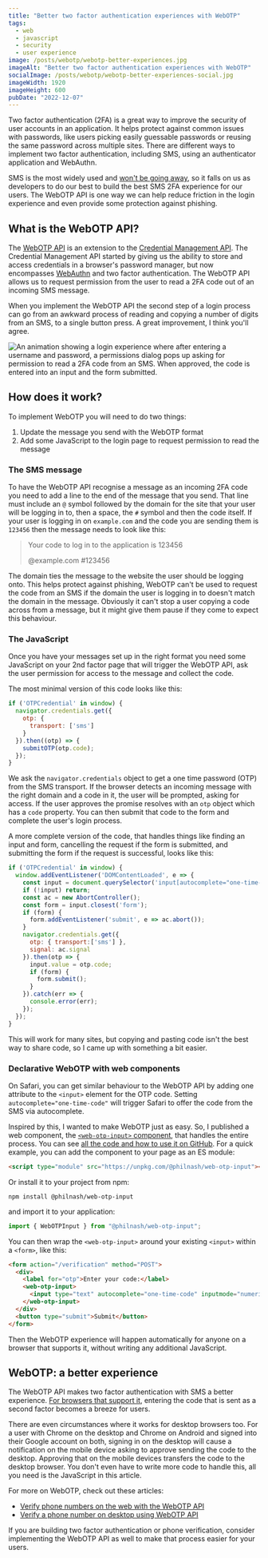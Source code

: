 ```yaml
---
title: "Better two factor authentication experiences with WebOTP"
tags:
  - web
  - javascript
  - security
  - user experience
image: /posts/webotp/webotp-better-experiences.jpg
imageAlt: "Better two factor authentication experiences with WebOTP"
socialImage: /posts/webotp/webotp-better-experiences-social.jpg
imageWidth: 1920
imageHeight: 600
pubDate: "2022-12-07"
---
```


Two factor authentication (2FA) is a great way to improve the security of user accounts in an application. It helps protect against common issues with passwords, like users picking easily guessable passwords or reusing the same password across multiple sites. There are different ways to implement two factor authentication, including SMS, using an authenticator application and WebAuthn.

SMS is the most widely used and [won't be going away](https://www.twilio.com/blog/sms-2fa-security), so it falls on us as developers to do our best to build the best SMS 2FA experience for our users. The WebOTP API is one way we can help reduce friction in the login experience and even provide some protection against phishing.

## What is the WebOTP API?

The [WebOTP API](https://developer.mozilla.org/en-US/docs/Web/API/WebOTP_API) is an extension to the [Credential Management API](https://developer.mozilla.org/en-US/docs/Web/API/Credential_Management_API). The Credential Management API started by giving us the ability to store and access credentials in a browser's password manager, but now encompasses [WebAuthn](https://developer.mozilla.org/en-US/docs/Web/API/Web_Authentication_API) and two factor authentication. The WebOTP API allows us to request permission from the user to read a 2FA code out of an incoming SMS message.

When you implement the WebOTP API the second step of a login process can go from an awkward process of reading and copying a number of digits from an SMS, to a single button press. A great improvement, I think you'll agree.

<img src="/posts/webotp/webotp.gif" alt="An animation showing a login experience where after entering a username and password, a permissions dialog pops up asking for permission to read a 2FA code from an SMS. When approved, the code is entered into an input and the form submitted." loading="lazy" />

## How does it work?

To implement WebOTP you will need to do two things:

1. Update the message you send with the WebOTP format
2. Add some JavaScript to the login page to request permission to read the message

### The SMS message

To have the WebOTP API recognise a message as an incoming 2FA code you need to add a line to the end of the message that you send. That line must include an `@` symbol followed by the domain for the site that your user will be logging in to, then a space, the `#` symbol and then the code itself. If your user is logging in on `example.com` and the code you are sending them is `123456` then the message needs to look like this:

> Your code to log in to the application is 123456
>
> @example.com #123456

The domain ties the message to the website the user should be logging onto. This helps protect against phishing, WebOTP can't be used to request the code from an SMS if the domain the user is logging in to doesn't match the domain in the message. Obviously it can't stop a user copying a code across from a message, but it might give them pause if they come to expect this behaviour.

### The JavaScript

Once you have your messages set up in the right format you need some JavaScript on your 2nd factor page that will trigger the WebOTP API, ask the user permission for access to the message and collect the code.

The most minimal version of this code looks like this:

```js
if ('OTPCredential' in window) {
  navigator.credentials.get({
    otp: {
      transport: ['sms']
    }
  }).then((otp) => {
    submitOTP(otp.code);
  });
}
```

We ask the `navigator.credentials` object to get a one time password (OTP) from the SMS transport. If the browser detects an incoming message with the right domain and a code in it, the user will be prompted, asking for access. If the user approves the promise resolves with an `otp` object which has a `code` property. You can then submit that code to the form and complete the user's login process.

A more complete version of the code, that handles things like finding an input and form, cancelling the request if the form is submitted, and submitting the form if the request is successful, looks like this:

```js
if ('OTPCredential' in window) {
  window.addEventListener('DOMContentLoaded', e => {
    const input = document.querySelector('input[autocomplete="one-time-code"]');
    if (!input) return;
    const ac = new AbortController();
    const form = input.closest('form');
    if (form) {
      form.addEventListener('submit', e => ac.abort());
    }
    navigator.credentials.get({
      otp: { transport:['sms'] },
      signal: ac.signal
    }).then(otp => {
      input.value = otp.code;
      if (form) {
        form.submit();
      }
    }).catch(err => {
      console.error(err);
    });
  });
}
```

This will work for many sites, but copying and pasting code isn't the best way to share code, so I came up with something a bit easier.

### Declarative WebOTP with web components

On Safari, you can get similar behaviour to the WebOTP API by adding one attribute to the `<input>` element for the OTP code. Setting `autocomplete="one-time-code"` will trigger Safari to offer the code from the SMS via autocomplete.

Inspired by this, I wanted to make WebOTP just as easy. So, I published a web component, the [`<web-otp-input>` component](https://github.com/philnash/web-otp-input), that handles the entire process. You can see [all the code and how to use it on GitHub](https://github.com/philnash/web-otp-input). For a quick example, you can add the component to your page as an ES module:

```html
<script type="module" src="https://unpkg.com/@philnash/web-otp-input"></script>
```

Or install it to your project from npm:

```
npm install @philnash/web-otp-input
```

and import it to your application:

```js
import { WebOTPInput } from "@philnash/web-otp-input";
```

You can then wrap the `<web-otp-input>` around your existing `<input>` within a `<form>`, like this:

```html
<form action="/verification" method="POST">
  <div>
    <label for="otp">Enter your code:</label>
    <web-otp-input>
      <input type="text" autocomplete="one-time-code" inputmode="numeric" id="otp" name="otp" />
    </web-otp-input>
  </div>
  <button type="submit">Submit</button>
</form>
```

Then the WebOTP experience will happen automatically for anyone on a browser that supports it, without writing any additional JavaScript.

## WebOTP: a better experience

The WebOTP API makes two factor authentication with SMS a better experience. [For browsers that support it](https://caniuse.com/mdn-api_otpcredential), entering the code that is sent as a second factor becomes a breeze for users.

There are even circumstances where it works for desktop browsers too. For a user with Chrome on the desktop and Chrome on Android and signed into their Google account on both, signing in on the desktop will cause a notification on the mobile device asking to approve sending the code to the desktop. Approving that on the mobile devices transfers the code to the desktop browser. You don't even have to write more code to handle this, all you need is the JavaScript in this article.

For more on WebOTP, check out these articles:

* [Verify phone numbers on the web with the WebOTP API](https://web.dev/web-otp/)
* [Verify a phone number on desktop using WebOTP API](https://developer.chrome.com/blog/cross-device-webotp/)

If you are building two factor authentication or phone verification, consider implementing the WebOTP API as well to make that process easier for your users.